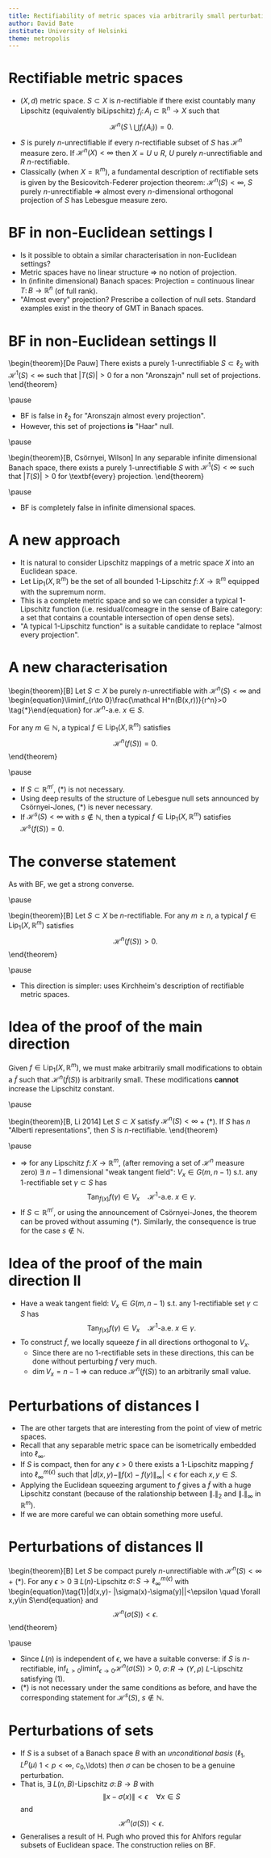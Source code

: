 ```yaml
---
title: Rectifiability of metric spaces via arbitrarily small perturbations
author: David Bate
institute: University of Helsinki
theme: metropolis
---
```


# Rectifiable metric spaces
*   $(X,d)$ metric space.  $S\subset X$ is $n$-rectifiable if there exist countably many Lipschitz (equivalently biLipschitz) $f_i\colon A_i \subset \mathbb R^n \to X$ such that
$$\mathcal H^n(S\setminus \bigcup f_i(A_i))=0.$$
*   $S$ is purely $n$-unrectifiable if every $n$-rectifiable subset of $S$ has $\mathcal H^n$ measure zero.  If $\mathcal H^n(X)<\infty$ then $X= U \cup R$, $U$ purely $n$-unrectifiable and $R$ $n$-rectifiable.
*   Classically (when $X=\mathbb R^m$), a fundamental description of rectifiable sets is given by the Besicovitch-Federer projection theorem: $\mathcal H^n(S)<\infty$, $S$ purely $n$-unrectifiable $\Rightarrow$ almost every $n$-dimensional orthogonal projection of $S$ has Lebesgue measure zero.

# BF in non-Euclidean settings I
*   Is it possible to obtain a similar characterisation in non-Euclidean settings?
*   Metric spaces have no linear structure $\Rightarrow$ no notion of projection.
*   In (infinite dimensional) Banach spaces: Projection = continuous linear $T \colon B \to \mathbb R^n$ (of full rank).
*   "Almost every" projection? Prescribe a collection of null sets.  Standard examples exist in the theory of GMT in Banach spaces.

# BF in non-Euclidean settings II
\begin{theorem}[De Pauw]
There exists a purely 1-unrectifiable $S\subset \ell_2$ with $\mathcal H^1(S)<\infty$ such that $|T(S)|>0$ for a non "Aronszajn" null set of projections.
\end{theorem}

\pause

*   BF is false in $\ell_2$ for "Aronszajn almost every projection".
*   However, this set of projections **is** "Haar" null.

\pause

\begin{theorem}[B, Csörnyei, Wilson]
In any separable infinite dimensional Banach space, there exists a purely 1-unrectifiable $S$ with $\mathcal H^1(S)<\infty$ such that $|T(S)|>0$ for \textbf{every} projection.
\end{theorem}

\pause

*   BF is completely false in infinite dimensional spaces.

# A new approach
*   It is natural to consider Lipschitz mappings of a metric space $X$ into an Euclidean space.
*   Let $\operatorname{Lip}_1(X,\mathbb R^m)$ be the set of all bounded 1-Lipschitz $f\colon X \to \mathbb R^m$ equipped with the supremum norm.
*   This is a complete metric space and so we can consider a typical 1-Lipschitz function (i.e. residual/comeagre in the sense of Baire category: a set that contains a countable intersection of open dense sets).
*   "A typical 1-Lipschitz function" is a suitable candidate to replace "almost every projection".

# A new characterisation

\begin{theorem}[B]
  Let $S\subset X$ be purely $n$-unrectifiable with $\mathcal H^n(S)<\infty$ and
  \begin{equation}\liminf_{r\to 0}\frac{\mathcal H^n(B(x,r))}{r^n}>0 \tag{$*$}\end{equation}
  for $\mathcal H^n$-a.e. $x\in S$.

  For any $m\in\mathbb N$, a typical $f \in \operatorname{Lip}_1(X,\mathbb R^m)$ satisfies
  $$\mathcal H^n(f(S))=0.$$
\end{theorem}

\pause

*   If $S\subset \mathbb R^{m'}$, $(*)$ is not necessary.
*   Using deep results of the structure of Lebesgue null sets announced by Csörnyei-Jones, $(*)$ is never necessary.
*   If $\mathcal H^s(S)<\infty$ with $s\not\in \mathbb N$, then a typical $f\in \operatorname{Lip}_1(X,\mathbb R^m)$ satisfies $\mathcal H^s(f(S))=0$.

# The converse statement
As with BF, we get a strong converse.

\pause

\begin{theorem}[B]
  Let $S\subset X$ be $n$-rectifiable.
  For any $m\geq n$, a typical $f \in \operatorname{Lip}_1(X,\mathbb R^m)$ satisfies
  $$\mathcal H^n(f(S))>0.$$
\end{theorem}

\pause

*   This direction is simpler: uses Kirchheim's description of rectifiable metric spaces.

# Idea of the proof of the main direction
Given $f\in \operatorname{Lip}_1(X,\mathbb R^m)$, we must make arbitrarily small modifications to obtain a $\tilde f$ such that $\mathcal H^n(\tilde f(S))$ is arbitrarily small.  These modifications **cannot** increase the Lipschitz constant.

\pause

\begin{theorem}[B, Li 2014]
Let $S \subset X$ satisfy $\mathcal H^n(S)<\infty$ + $(*)$.
If $S$ has $n$ "Alberti representations", then $S$ is $n$-rectifiable.
\end{theorem}

\pause

*   $\Rightarrow$ for any Lipschitz $f\colon X \to \mathbb R^m$, (after removing a set of $\mathcal H^n$ measure zero) $\exists$ $n-1$ dimensional "weak tangent field": $V_x \in G(m,n-1)$ s.t. any 1-rectifiable set $\gamma \subset S$ has
$$\operatorname{Tan}_{f(x)}f(\gamma) \in V_{x} \quad \mathcal H^1\text{-a.e. } x\in \gamma.$$
*   If $S\subset \mathbb R^{m'}$, or using the announcement of Csörnyei-Jones, the theorem can be proved without assuming $(*)$.  Similarly, the consequence is true for the case $s\not\in \mathbb N$.

# Idea of the proof of the main direction II

*   Have a weak tangent field: $V_x \in G(m,n-1)$ s.t. any 1-rectifiable set $\gamma \subset S$ has
$$\operatorname{Tan}_{f(x)}f(\gamma) \in V_{x} \quad \mathcal H^1\text{-a.e. } x\in \gamma.$$
*   To construct $\tilde f$, we locally squeeze $f$ in all directions orthogonal to $V_x$.
    -   Since there are no 1-rectifiable sets in these directions, this can be done without perturbing $f$ very much.
    -   $\dim V_x= n-1$ $\Rightarrow$ can reduce $\mathcal H^n(f(S))$ to an arbitrarily small value.


# Perturbations of distances I
*   The are other targets that are interesting from the point of view of metric spaces.
*   Recall that any separable metric space can be isometrically embedded into $\ell_\infty$.
*   If $S$ is compact, then for any $\epsilon>0$ there exists a 1-Lipschitz mapping $f$ into $\ell_\infty^{m(\epsilon)}$ such that $|d(x,y)-\|f(x)-f(y)\|_\infty|<\epsilon$ for each $x,y\in S$.
*   Applying the Euclidean squeezing argument to $f$ gives a $\tilde f$ with a huge Lipschitz constant (because of the ralationship between $\|.\|_2$ and $\|.\|_\infty$ in $\mathbb R^{m}$).
*   If we are more careful we can obtain something more useful.

# Perturbations of distances II
\begin{theorem}[B]
Let $S$ be compact purely $n$-unrectifiable with $\mathcal H^n(S)<\infty$ + $(*)$.
For any $\epsilon>0$ $\exists$ $L(n)$-Lipschitz $\sigma \colon S \to \ell_\infty^{m(\epsilon)}$ with
\begin{equation}\tag{1}|d(x,y)- \|\sigma(x)-\sigma(y)\||<\epsilon \quad \forall x,y\in S\end{equation}
and
$$\mathcal H^n(\sigma(S))<\epsilon.$$
\end{theorem}

\pause

*   Since $L(n)$ is independent of $\epsilon$, we have a suitable converse: if $S$ is $n$-rectifiable, $\inf_{L>0} \liminf_{\epsilon\to 0} \mathcal H^n(\sigma(S)) > 0,$
$\sigma \colon R \to (Y,\rho)$ $L$-Lipschitz satisfying (1).
*   $(*)$ is not necessary under the same conditions as before, and have the corresponding statement for $\mathcal H^s(S)$, $s\not \in \mathbb N$.

# Perturbations of sets

*   If $S$ is a subset of a Banach space $B$ with an _unconditional basis_ ($\ell_1$, $L^p(\mu)$ $1<p<\infty$, $c_0$,\ldots) then $\sigma$ can be chosen to be a genuine perturbation.
*   That is, $\exists$ $L(n,B)$-Lipschitz $\sigma \colon B \to B$ with
$$\|x - \sigma(x)\|<\epsilon \quad \forall x\in S$$
and
$$\mathcal H^n(\sigma(S))<\epsilon.$$
*   Generalises a result of H. Pugh who proved this for Ahlfors regular subsets of Euclidean space.  The construction relies on BF.
